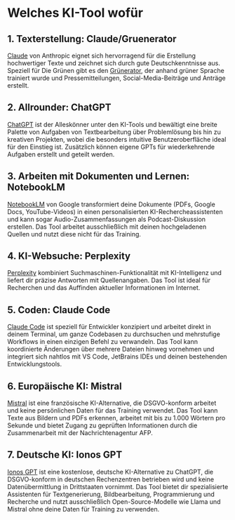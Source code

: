 # Welches KI-Tool wofür

## 1. Texterstellung: Claude/Gruenerator
[Claude](https://claude.ai) von Anthropic eignet sich hervorragend für die Erstellung hochwertiger Texte und zeichnet sich durch gute Deutschkenntnisse aus. Speziell für Die Grünen gibt es den [Grünerator](https://gruenerator.de), der anhand grüner Sprache trainiert wurde und Pressemitteilungen, Social-Media-Beiträge und Anträge erstellt.

## 2. Allrounder: ChatGPT
[ChatGPT](https://chat.openai.com) ist der Alleskönner unter den KI-Tools und bewältigt eine breite Palette von Aufgaben von Textbearbeitung über Problemlösung bis hin zu kreativen Projekten, wobei die besonders intuitive Benutzeroberfläche ideal für den Einstieg ist. Zusätzlich können eigene GPTs für wiederkehrende Aufgaben erstellt und geteilt werden.

## 3. Arbeiten mit Dokumenten und Lernen: NotebookLM 
[NotebookLM](https://notebooklm.google.com) von Google transformiert deine Dokumente (PDFs, Google Docs, YouTube-Videos) in einen personalisierten KI-Rechercheassistenten und kann sogar Audio-Zusammenfassungen als Podcast-Diskussion erstellen. Das Tool arbeitet ausschließlich mit deinen hochgeladenen Quellen und nutzt diese nicht für das Training.

## 4. KI-Websuche: Perplexity
[Perplexity](https://www.perplexity.ai) kombiniert Suchmaschinen-Funktionalität mit KI-Intelligenz und liefert dir präzise Antworten mit Quellenangaben. Das Tool ist ideal für Recherchen und das Auffinden aktueller Informationen im Internet.

## 5. Coden: Claude Code
[Claude Code](https://claude.ai/code) ist speziell für Entwickler konzipiert und arbeitet direkt in deinem Terminal, um ganze Codebasen zu durchsuchen und mehrstufige Workflows in einen einzigen Befehl zu verwandeln. Das Tool kann koordinierte Änderungen über mehrere Dateien hinweg vornehmen und integriert sich nahtlos mit VS Code, JetBrains IDEs und deinen bestehenden Entwicklungstools.

## 6. Europäische KI: Mistral
[Mistral](https://mistral.ai) ist eine französische KI-Alternative, die DSGVO-konform arbeitet und keine persönlichen Daten für das Training verwendet. Das Tool kann Texte aus Bildern und PDFs erkennen, arbeitet mit bis zu 1.000 Wörtern pro Sekunde und bietet Zugang zu geprüften Informationen durch die Zusammenarbeit mit der Nachrichtenagentur AFP.

## 7. Deutsche KI: Ionos GPT
[Ionos GPT](https://ai.ionos.de/) ist eine kostenlose, deutsche KI-Alternative zu ChatGPT, die DSGVO-konform in deutschen Rechenzentren betrieben wird und keine Datenübermittlung in Drittstaaten vornimmt. Das Tool bietet dir spezialisierte Assistenten für Textgenerierung, Bildbearbeitung, Programmierung und Recherche und nutzt ausschließlich Open-Source-Modelle wie Llama und Mistral ohne deine Daten für Training zu verwenden.
